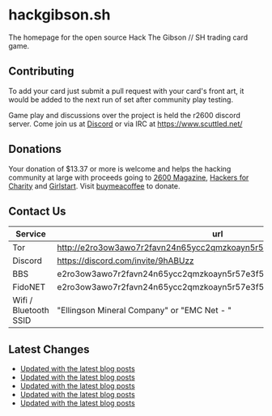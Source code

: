 # hackgibson.sh
The homepage for the open source Hack The Gibson // SH trading card game.


## Contributing

To add your card just submit a pull request with your card's front art, it would be added to the next run of set after community play testing.

Game play and discussions over the project is held the r2600 discord server. Come join us at [Discord](https://discord.com/invite/9hABUzz) or via IRC at https://www.scuttled.net/


## Donations

Your donation of $13.37 or more is welcome and helps the hacking community at large with proceeds going to [2600 Magazine](https://2600.com/), [Hackers for Charity](https://hackersforcharity.org) and [Girlstart](https://girlstart.org).  Visit [buymeacoffee](https://www.buymeacoffee.com/hackgibson.sh) to donate.


## Contact Us

Service | url
-|-
Tor | http://e2ro3ow3awo7r2favn24n65ycc2qmzkoayn5r57e3f56nvjwdcgg32ad.onion
Discord | https://discord.com/invite/9hABUzz
BBS | e2ro3ow3awo7r2favn24n65ycc2qmzkoayn5r57e3f56nvjwdcgg32ad.onion:23
FidoNET | e2ro3ow3awo7r2favn24n65ycc2qmzkoayn5r57e3f56nvjwdcgg32ad.onion:24554
Wifi / Bluetooth SSID | "Ellingson Mineral Company" or "EMC Net - <fidonet address>"

## Latest Changes
<!-- BLOG-POST-LIST:START -->
- [Updated with the latest blog posts](https://github.com/DFW2600/hackgibson.sh/commit/1c804e336b7d2e2f198f89e0bfbe1c17f6bb6f20)
- [Updated with the latest blog posts](https://github.com/DFW2600/hackgibson.sh/commit/10ac7d50eeaa2ee3792db2d642acb468f64d5469)
- [Updated with the latest blog posts](https://github.com/DFW2600/hackgibson.sh/commit/525cad280c37619485af39e72032c324e0c1c08d)
- [Updated with the latest blog posts](https://github.com/DFW2600/hackgibson.sh/commit/4530e1c787fe6aeea4efee3e7d25b2f13569f939)
- [Updated with the latest blog posts](https://github.com/DFW2600/hackgibson.sh/commit/a06afd71c0c7a4217b4dd3fc5790eeddd080fe2c)
<!-- BLOG-POST-LIST:END -->
